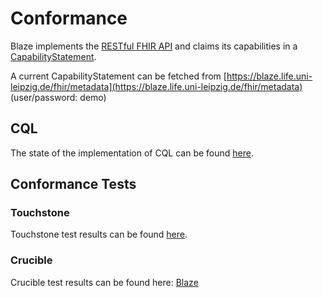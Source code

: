 # Conformance

Blaze implements the [RESTful FHIR API](https://www.hl7.org/fhir/http.html) and claims its capabilities in a [CapabilityStatement](https://www.hl7.org/fhir/capabilitystatement.html).

A current CapabilityStatement can be fetched from [https://blaze.life.uni-leipzig.de/fhir/metadata](https://blaze.life.uni-leipzig.de/fhir/metadata) (user/password: demo)

## CQL

The state of the implementation of CQL can be found [here](conformance/cql.md).

## Conformance Tests

### Touchstone

Touchstone test results can be found [here](https://touchstone.aegis.net/touchstone/conformance/history?suite=FHIR4-0-1-Basic-Server&supportedOnly=true&suiteType=HL7_FHIR_SERVER&ownedBy=ALL&ps=10&published=true&pPass=0&strSVersion=1&format=ALL).

### Crucible

Crucible test results can be found here: [Blaze](https://projectcrucible.org/servers/5cdd7fde04ebd042c8000000)
